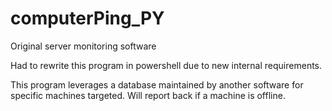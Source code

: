 # computerPing_PY
Original server monitoring software

Had to rewrite this program in powershell due to new internal requirements.

This program leverages a database maintained by another software for specific machines targeted. Will report back if a machine is offline. 
